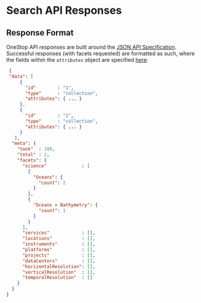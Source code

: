 # Search API Responses

## Response Format
OneStop API responses are built around the [JSON API Specification](http://jsonapi.org/). Successful responses (with facets requested) are formatted as such, where the fields within the `attributes` object are specified [here](#attributes-fields):
``` json
 {  
 "data": [
     {
       "id"        : "1",
       "type"      : "collection",
       "attributes": { ... }
     },
     {
       "id"        : "2",
       "type"      : "collection",
       "attributes": { ... }
     }
   ],
  "meta": {
    "took"  : 100,
    "total" : 2,
    "facets": {
      "science"             : [
        {
          "Oceans": {
            "count": 2
          }
        },
        {
          "Oceans > Bathymetry": {
            "count": 1
          }
        }
      ],
      "services"            : [],
      "locations"           : [],
      "instruments"         : [],
      "platforms"           : [],
      "projects"            : [],
      "dataCenters"         : [],
      "horizontalResolution": [],
      "verticalResolution"  : [],
      "temporalResolution"  : []
    }
  }
}
```